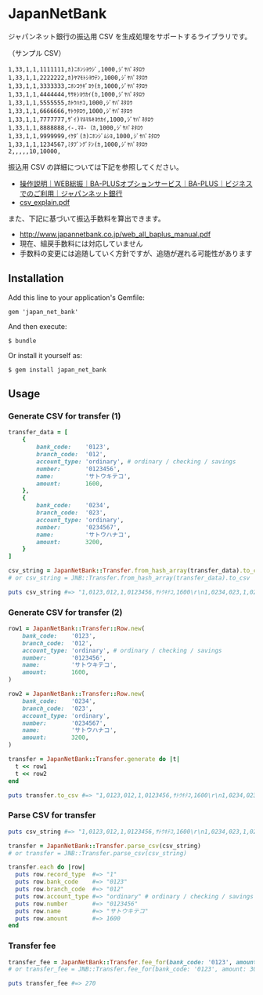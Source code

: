 # JapanNetBank

ジャパンネット銀行の振込用 CSV を生成処理をサポートするライブラリです。

（サンプル CSV）

```csv
1,33,1,1,1111111,ｶ)ﾆﾎﾝｼﾖｳｼﾞ,1000,ｼﾞﾔﾊﾟﾈﾀﾛｳ
1,33,1,1,2222222,ｶ)ﾔﾏﾓﾄｼﾖｳﾃﾝ,1000,ｼﾞﾔﾊﾟﾈﾀﾛｳ
1,33,1,1,3333333,ﾆﾎﾝｺｳｷﾞﾖｳ(ｶ,1000,ｼﾞﾔﾊﾟﾈﾀﾛｳ
1,33,1,1,4444444,ｻｻｷｼﾖｳｶｲ(ｶ,1000,ｼﾞﾔﾊﾟﾈﾀﾛｳ
1,33,1,1,5555555,ｶﾄｳﾊﾅｺ,1000,ｼﾞﾔﾊﾟﾈﾀﾛｳ
1,33,1,1,6666666,ｻﾄｳﾀﾛｳ,1000,ｼﾞﾔﾊﾟﾈﾀﾛｳ
1,33,1,1,7777777,ｻﾞｲ)ﾏﾙﾏﾙｷﾖｳｶｲ,1000,ｼﾞﾔﾊﾟﾈﾀﾛｳ
1,33,1,1,8888888,ｲ-.ﾏﾈ-（ｶ,1000,ｼﾞﾔﾊﾟﾈﾀﾛｳ
1,33,1,1,9999999,ｲｹﾀﾞ(ｶ)ﾆﾎﾝｼﾞﾑｼﾖ,1000,ｼﾞﾔﾊﾟﾈﾀﾛｳ
1,33,1,1,1234567,ﾐﾀﾌﾞﾝｸﾞﾃﾝ(ｶ,1000,ｼﾞﾔﾊﾟﾈﾀﾛｳ
2,,,,,10,10000,
```

振込用 CSV の詳細については下記を参照してください。

* [操作説明｜WEB総振｜BA-PLUSオプションサービス｜BA-PLUS｜ビジネスでのご利用｜ジャパンネット銀行](http://www.japannetbank.co.jp/business/baplus/service/web_all/manual.html)
* [csv_explain.pdf](http://www.japannetbank.co.jp/service/payment/web_all/csv_explain.pdf)

また、下記に基づいて振込手数料を算出できます。

* http://www.japannetbank.co.jp/web_all_baplus_manual.pdf
* 現在、組戻手数料には対応していません
* 手数料の変更には追随していく方針ですが、追随が遅れる可能性があります

## Installation

Add this line to your application's Gemfile:

    gem 'japan_net_bank'

And then execute:

    $ bundle

Or install it yourself as:

    $ gem install japan_net_bank

## Usage

### Generate CSV for transfer (1)

```ruby
transfer_data = [
    {
        bank_code:    '0123',
        branch_code:  '012',
        account_type: 'ordinary', # ordinary / checking / savings
        number:       '0123456',
        name:         'サトウキテコ',
        amount:       1600,
    },
    {
        bank_code:    '0234',
        branch_code:  '023',
        account_type: 'ordinary',
        number:       '0234567',
        name:         'サトウハナコ',
        amount:       3200,
    }
]

csv_string = JapanNetBank::Transfer.from_hash_array(transfer_data).to_csv
# or csv_string = JNB::Transfer.from_hash_array(transfer_data).to_csv

puts csv_string #=> "1,0123,012,1,0123456,ｻﾄｳｷﾃｺ,1600\r\n1,0234,023,1,0234567,ｻﾄｳﾊﾅｺ,3200\r\n2,,,,,2,4800\r\n"
```

### Generate CSV for transfer (2)

```ruby
row1 = JapanNetBank::Transfer::Row.new(
    bank_code:    '0123',
    branch_code:  '012',
    account_type: 'ordinary', # ordinary / checking / savings
    number:       '0123456',
    name:         'サトウキテコ',
    amount:       1600,
)

row2 = JapanNetBank::Transfer::Row.new(
    bank_code:    '0234',
    branch_code:  '023',
    account_type: 'ordinary',
    number:       '0234567',
    name:         'サトウハナコ',
    amount:       3200,
)

transfer = JapanNetBank::Transfer.generate do |t|
  t << row1
  t << row2
end

puts transfer.to_csv #=> "1,0123,012,1,0123456,ｻﾄｳｷﾃｺ,1600\r\n1,0234,023,1,0234567,ｻﾄｳﾊﾅｺ,3200\r\n2,,,,,2,4800\r\n"
```

### Parse CSV for transfer

```ruby
puts csv_string #=> "1,0123,012,1,0123456,ｻﾄｳｷﾃｺ,1600\r\n1,0234,023,1,0234567,ｻﾄｳﾊﾅｺ,3200\r\n2,,,,,2,4800\r\n"

transfer = JapanNetBank::Transfer.parse_csv(csv_string)
# or transfer = JNB::Transfer.parse_csv(csv_string)

transfer.each do |row|
  puts row.record_type  #=> "1"
  puts row.bank_code    #=> "0123"
  puts row.branch_code  #=> "012"
  puts row.account_type #=> "ordinary" # ordinary / checking / savings
  puts row.number       #=> "0123456"
  puts row.name         #=> "サトウキテコ"
  puts row.amount       #=> 1600
end
```

### Transfer fee

```ruby
transfer_fee = JapanNetBank::Transfer.fee_for(bank_code: '0123', amount: 30_000)
# or transfer_fee = JNB::Transfer.fee_for(bank_code: '0123', amount: 30_000)

puts transfer_fee #=> 270
```
